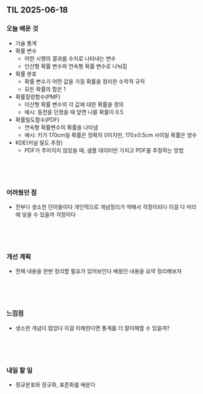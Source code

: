 ## TIL 2025-06-18

### 오늘 배운 것
- 기술 통계
- 확률 변수
  - 어떤 시행의 결과를 수치로 나타내는 변수
  - 인산형 확률 변수와 연속형 확률 변수로 나눠짐
- 확률 분포
  - 확률 변수가 어떤 값을 가질 확률을 정리한 수학적 규칙
  - 모든 확률의 합은 1
- 확률질량함수(PMF)
  - 이산형 확률 변수의 각 값에 대한 확률을 정의
  - 예시: 동전을 던졌을 때 앞면 나올 확률이 0.5
- 확률밀도함수(PDF)
  - 연속형 확률변수의 확률을 나타냄
  - 예시: 키가 170cm일 확률은 정확히 0이지만, 170±0.5cm 사이일 확률은 양수
- KDE(커널 밀도 추정)
    - PDF가 주어지지 않았을 때, 샘플 데이터만 가지고 PDF를 추정하는 방법

<br/>
<br/>
<br/>

### 어려웠던 점
- 전부다 생소한 단어들이다 개인적으로 개념정리가 약해서 걱정이되다 이걸 다 머리에 넣을 수 있을까 걱정이다

<br/>
<br/>
<br/>
  
### 개선 계획
- 전체 내용을 한번 정리할 필요가 있어보인다 배웠던 내용을 요약 정리해보자

<br/>
<br/>
<br/>

### 느낌점
- 생소한 개념이 많았다 이걸 이해한다면 통계를 더 잘이해할 수 있을까?

<br/>
<br/>
<br/>

### 내일 할 일
- 정규분포와 정규화, 표준화를 배운다
